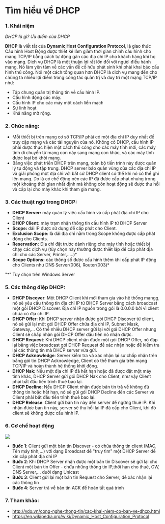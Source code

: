 # Tìm hiểu về DHCP

### 1. Khái niệm

*DHCP là gì? Ưu điểm của DHCP*

**DHCP** là viết tắt của **Dynamic Host Configuration Protocol**, là giao thức Cấu hình Host Động được thiết kế làm giảm thời gian chỉnh cấu hình cho mạng TCP/IP bằng cách tự động gán các địa chỉ IP cho khách hàng khi họ vào mạng. Dich vụ DHCP là một thuận lợi rất lớn đối với người điều hành mạng. Nó làm yên tâm về các vấn đề cố hữu phát sinh khi phải khai báo cấu hình thủ công. Nói một cách tổng quan hơn DHCP là dich vụ mang đến cho chúng ta nhiều lợi điểm trong công tác quản trị và duy trì một mạng TCP/IP như: 

- Tập chung quản trị thông tin về cấu hình IP. 
- Cấu hình động các máy. 
- Cấu hình IP cho các máy một cách liền mạch 
- Sự linh hoạt 
- Khả năng mở rộng. 

### 2. Chức năng: 
- Mỗi thiết bị trên mạng cơ sở TCP/IP phải có một địa chỉ IP duy nhất để truy cập mạng và các tài nguyên của nó. Không có DHCP, cấu hình IP phải được thực hiện một cách thủ công cho các máy tính mới, các máy tính di chuyển từ mạng con này sang mạng con khác, và các máy tính được loại bỏ khỏi mạng. 
- Bằng việc phát triển DHCP trên mạng, toàn bộ tiến trình này được quản lý tự động và tập trung. DHCP server bảo quản vùng của các địa chỉ IP và giải phóng một địa chỉ với bất cứ DHCP client có thể khi nó có thể ghi lên mạng. Do là cơ chế động nên các IP đã được cấp phát nhưng trong một khoảng thời gian nhất định mà không còn hoạt động sẽ được thu hồi và cấp lại cho máy khác khi tham gia mạng.

### 3. Các thuật ngữ trong DHCP:

- **DHCP Server:** máy quản lý việc cấu hình và cấp phát địa chỉ IP cho Client
- **DHCP Client:** máy trạm nhận thông tin cấu hình IP từ DHCP Server
- **Scope:** dải IP được sử dụng để cấp phát cho Client.
- **Exclusion Scope:** là dải địa chỉ nằm trong Scope không được cấp phát động cho Clients.
- **Reservation:** Địa chỉ đặt trước dành riêng cho máy tính hoặc thiết bị chạy các dịch vụ (tùy chọn này thường được thiết lập để cấp phát địa chỉ cho các Server, Printer,…..)*
- **Scope Options:** các thông số được cấu hình thêm khi cấp phát IP động cho Clients như DNS Server(006), Router(003)*

"*" Tùy chọn trên Windows Server

### 5. Các thông điệp DHCP:

- **DHCP Discover**: Một DHCP Client khi mới tham gia vào hệ thống mạngg, nó sẽ yêu cầu thông tin địa chỉ IP từ DHCP Server bằng cách  broadcast một gói DHCP Discover. Địa chỉ IP nguồn trong gói là 0.0.0.0 bởi vì client chưa có địa chỉ IP. 
- **DHCP Offer**: Khi DHCP server nhận được gói DHCP Discover từ client, nó sẽ gửi lại một gói DHCP Offer chứa địa chỉ IP, Subnet Mask, Gateway,... Có thể nhiều DHCP server gửi lại với gói DHCP Offer nhưng Client sẽ chấp nhận gói DHCP Offer đầu tiên nó nhận được.
- **DHCP Request**: Khi DHCP client nhận được một gói DHCP Offer, nó đáp lại bằng việc broadcast gói DHCP Request để xác nhận hoặc để kiểm tra lại các thông tin mà DHCP server vừa gửi.
- **DHCP Acknowledge**: Server kiểm tra và xác nhận lại sự chấp nhận trên bằng gói tin DHCP Acknowledge, Client có thể tham gia trên mạng TCP/IP và hoàn thành hệ thống khởi động.
- **DHCP Nak**: Nếu một địa chỉ IP đã hết hạn hoặc đã được đặt một máy tính khác, DHCP Server gửi gói DHCP Nak cho Client, như vậy Client phải bắt đầu tiến trình thuê bao lại.
- **DHCP Decline**: Nếu DHCP Client nhận được bản tin trả về không đủ thông tin hoặc hết hạn, nó sẽ gửi gói DHCP Decline đến các Server và Client phải bắt đầu tiến trình thuê bao lại.
- **DHCP Release**: Client gửi bản tin này đến server để ngừng thuê IP. Khi nhận được bản tin này, server sẽ thu hồi lại IP đã cấp cho Client, khi đó client sẽ không được cấu hình IP.

### 6. Cơ chế hoạt động

<img src="http://i1363.photobucket.com/albums/r714/HoangLove9z/33550_zpsi3bzo3ua.jpg" />

- **Bước 1**: Client gửi một bản tin Discover - có chứa thông tin client (MAC, Tên máy tính,...) với dạng Broadcast để "truy tìm" một DHCP Server để xin cấp phát địa chỉ IP
- **Bước 2**: Khi DHCP Server nhận được một bản tin Discover sẽ gửi lại cho Client một bản tin Offer - chứa những thông tin IP,thời hạn cho thuê, GW, DNS Server,... dưới dạng Unicast
- **Bước 3**: Client gửi lại một bản tin Request cho Server, để xác nhận lại các thông tin
- **Bước 4**: Server trả về bản tin ACK để hoàn tất quá trình

### 7. Tham khảo:
- http://vdo.vn/cong-nghe-thong-tin/cac-khai-niem-co-ban-ve-dhcp.html
- https://en.wikipedia.org/wiki/Dynamic_Host_Configuration_Protocol
